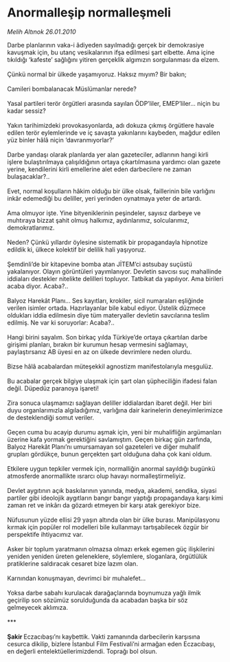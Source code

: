 # Anormalleşip normalleşmeli

*Melih Altınok 26.01.2010*

<div class="taraf_structure_2col_1zq">
<div class="margen_n">



 <p>Darbe planlarının vaka-i âdiyeden sayılmadığı gerçek bir demokrasiye kavuşmak için, bu utanç vesikalarının ifşa edilmesi şart elbette. Ama içine tıkıldığı ‘kafeste’ sağlığını yitiren gerçeklik algımızın sorgulanması da elzem. <br/><br/>Çünkü normal bir ülkede yaşamıyoruz. Haksız mıyım? Bir bakın; <br/><br/>Camileri bombalanacak Müslümanlar nerede? <br/><br/>Yasal partileri terör örgütleri arasında sayılan ÖDP’liler, EMEP’liler... niçin bu kadar sessiz? <br/><br/>Yakın tarihimizdeki provokasyonlarda, adı dokuza çıkmış örgütlere havale edilen terör eylemlerinde ve iç savaşta yakınlarını kaybeden, mağdur edilen yüz binler hâlâ niçin ‘davranmıyorlar?’ <br/><br/>Darbe yandaşı olarak planlarda yer alan gazeteciler, adlarının hangi kirli işlere bulaştırılmaya çalışıldığının ortaya çıkartılmasına yardımcı olan gazete yerine, kendilerini kirli emellerine alet eden darbecilere ne zaman bulaşacaklar?.. <br/><br/>Evet, normal koşulların hâkim olduğu bir ülke olsak, faillerinin bile varlığını inkâr edemediği bu deliller, yeri yerinden oynatmaya yeter de artardı. <br/><br/>Ama olmuyor işte. Yine bityeniklerinin peşindeler, sayısız darbeye ve muhtıraya bizzat şahit olmuş halkımız, aydınlarımız, solcularımız, demokratlarımız. <br/><br/>Neden? Çünkü yıllardır öylesine sistematik bir propagandayla hipnotize edildik ki, ülkece kolektif bir delilik hali yaşıyoruz. <br/><br/>Şemdinli’de bir kitapevine bomba atan JİTEM’ci astsubay suçüstü yakalanıyor. Olayın görüntüleri yayımlanıyor. Devletin savcısı suç mahallinde iddiaları destekler nitelikte delilleri topluyor. Tatbikat da yapılıyor. Ama birileri acaba diyor. Acaba?.. <br/><br/>Balyoz Harekât Planı... Ses kayıtları, krokiler, sicil numaraları eşliğinde verilen isimler ortada. Hazırlayanlar bile kabul ediyor. Üstelik düzmece oldukları iddia edilmesin diye tüm materyaller devletin savcılarına teslim edilmiş. Ne var ki soruyorlar: Acaba?.. <br/><br/>Hangi birini sayalım. Son birkaç yılda Türkiye’de ortaya çıkartılan darbe girişimi planları, bırakın bir kurumun hesap vermesini sağlamayı, paylaştırsanız AB üyesi en az on ülkede devrimlere neden olurdu. <br/><br/>Bizse hâlâ acabalardan müteşekkil agnostizm manifestolarıyla meşgulüz. <br/><br/>Bu acabalar gerçek bilgiye ulaşmak için şart olan şüpheciliğin ifadesi falan değil. Düpedüz paranoya işareti! <br/><br/>Zira sonuca ulaşmamızı sağlayan deliller iddialardan ibaret değil. Her biri duyu organlarımızla algıladığımız, varlığına dair karinelerin deneyimlerimizce de desteklendiği somut veriler. <br/><br/>Geçen cuma bu acayip durumu aşmak için, yeni bir muhalifliğin argümanları üzerine kafa yormak gerektiğini savlamıştım. Geçen birkaç gün zarfında, Balyoz Harekât Planı’nı umursamayan sol gazeteleri ve diğer muhalif grupları gördükçe, bunun gerçekten şart olduğuna daha çok kani oldum. <br/><br/>Etkilere uygun tepkiler vermek için, normalliğin anormal sayıldığı bugünkü atmosferde anormallikte ısrarcı olup havayı normalleştirmeliyiz. <br/><br/>Devlet aygıtının açık baskılarının yanında, medya, akademi, sendika, siyasi partiler gibi ideolojik aygıtların bangır bangır yaptığı propagandaya karşı kimi zaman ret ve inkârı da gözardı etmeyen bir karşı atak gerekiyor bize. <br/><br/>Nüfusunun yüzde ellisi 29 yaşın altında olan bir ülke burası. Manipülasyonu kırmak için popüler rol modelleri bile kullanmayı tartışabilecek özgür bir perspektife ihtiyacımız var. <br/><br/>Asker bir toplum yaratmanın olmazsa olmazı erkek egemen güç ilişkilerini yeniden yeniden üreten geleneklere, söylemlere, sloganlara, örgütlülük pratiklerine saldıracak cesaret bize lazım olan. <br/><br/>Karnından konuşmayan, devrimci bir muhalefet... <br/><br/>Yoksa darbe sabahı kurulacak darağaçlarında boynumuza yağlı ilmik geçirilip son sözümüz sorulduğunda da acabadan başka bir söz gelmeyecek aklımıza. <br/><br/>***<b> <br/><br/>Şakir </b>Eczacıbaşı’nı kaybettik. Vakti zamanında darbecilerin karşısına cesurca dikilip, bizlere İstanbul Film Festivali’ni armağan eden Eczacıbaşı, en değerli entelektüellerimizdendi. Toprağı bol olsun.</p>
<br/>
<br/>
<br/>



<br/>


<div id="taraf_not">
</div>

</div>


</div>
